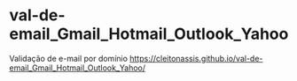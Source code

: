 # val-de-email_Gmail_Hotmail_Outlook_Yahoo
Validação de e-mail por domínio https://cleitonassis.github.io/val-de-email_Gmail_Hotmail_Outlook_Yahoo/
